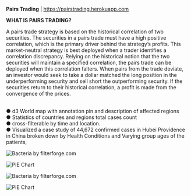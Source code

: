 
<b>Pairs Trading</b> | https://pairstrading.herokuapp.com 
<br>

<b>WHAT IS PAIRS TRADING?</b>

A pairs trade strategy is based on the historical correlation of two securities. The securities in a pairs trade must have a high positive correlation, which is the primary driver behind the strategy’s profits. This market-neutral strategy is best deployed when a trader identifies a correlation discrepancy. Relying on the historical notion that the two securities will maintain a specified correlation, the pairs trade can be deployed when this correlation falters. When pairs from the trade deviate, an investor would seek to take a dollar matched the long position in the underperforming security and sell short the outperforming security. If the securities return to their historical correlation, a profit is made from the convergence of the prices.

<br>
●	d3 World map with annotation pin and description of affected regions
<br>
●	Statistics of countries and regions total cases count
<br>
●	cross-filterable by time and location.
<br>
●	Visualized a case study of 44,672 confirmed cases in Hubei Providence in China broken down by Health Conditions and Varying group ages of the patients,


  ![Bacteria by filterforge.com](https://i.imgur.com/3ihHdOC.png)

  ![PIE Chart](https://i.imgur.com/P3u1vHC.png)


  ![Bacteria by filterforge.com](https://i.imgur.com/t5eNSVI.png)

  ![PIE Chart](https://i.imgur.com/34Bh89a.png)


